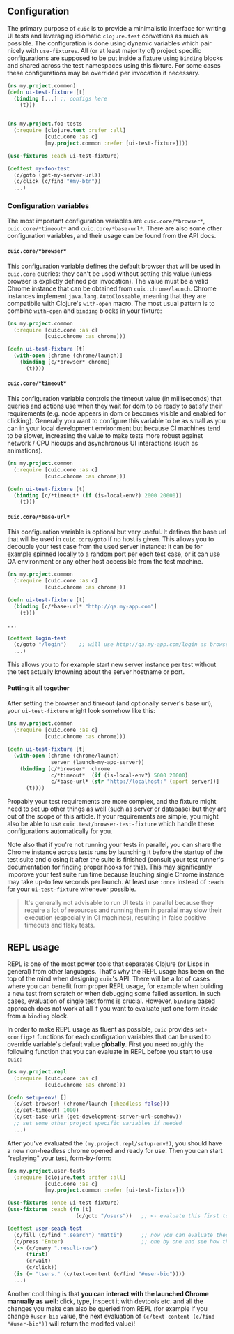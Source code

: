 ## Configuration

The primary purpose of `cuic` is to provide a minimalistic interface for 
writing UI tests and leveraging idiomatic `clojure.test` convetions as much
as possible. The configuration is done using dynamic variables which pair 
nicely with `use-fixtures`. All (or at least majority of) project specific 
configurations are supposed to be put inside a fixture using `binding` blocks 
and shared across the test namespaces using this fixture. For some cases
these configurations may be overrided per invocation if necessary.

```clojure 
(ns my.project.common)
(defn ui-test-fixture [t]
  (binding [...] ;; configs here
    (t)))


(ns my.project.foo-tests
  (:require [clojure.test :refer :all]
            [cuic.core :as c]
            [my.project.common :refer [ui-test-fixture]]))

(use-fixtures :each ui-test-fixture)

(deftest my-foo-test 
  (c/goto (get-my-server-url))
  (c/click (c/find "#my-btn"))
  ...)
```

### Configuration variables

The most important configuration variables are `cuic.core/*browser*`,
`cuic.core/*timeout*` and `cuic.core/*base-url*`. There are also some 
other configuration variables, and their usage can be found from 
the API docs.

#### `cuic.core/*browser*`

This configuration variable defines the default browser that will be used 
in `cuic.core` queries: they can't be used without setting this value (unless 
browser is explictly defined per invocation). The value must be a valid 
Chrome instance that can be obtained from `cuic.chrome/launch`. Chrome instances
implement `java.lang.AutoCloseable`, meaning that they are compatibile with
Clojure's `with-open` macro. The most usual pattern is to combine `with-open`
and `binding` blocks in your fixture:

```clojure 
(ns my.project.common
  (:require [cuic.core :as c]
            [cuic.chrome :as chrome]))

(defn ui-test-fixture [t]
  (with-open [chrome (chrome/launch)]
    (binding [c/*browser* chrome]
      (t))))
```

#### `cuic.core/*timeout*`

This configuration variable controls the timeout value (in milliseconds) 
that queries and actions use when they wait for dom to be ready to satisfy
their requirements (e.g. node appears in dom or becomes visible and enabled
for clicking). Generally you want to configure this variable to be as small
as you can in your local development environment but because CI machines 
tend to be slower, increasing the value to make tests more robust against 
network / CPU hiccups and asynchronous UI interactions (such as animations).

```clojure 
(ns my.project.common
  (:require [cuic.core :as c]
            [cuic.chrome :as chrome]))

(defn ui-test-fixture [t]
  (binding [c/*timeout* (if (is-local-env?) 2000 20000)]
    (t)))
```

#### `cuic.core/*base-url*`

This configuration variable is optional but very useful. It defines the
base url that will be used in `cuic.core/goto` if no host is given. This
allows you to decouple your test case from the used server instance: it can
be for example spinned locally to a random port per each test case, or it
can use QA environment or any other host accessible from the test machine.

```clojure 
(ns my.project.common
  (:require [cuic.core :as c]
            [cuic.chrome :as chrome]))

(defn ui-test-fixture [t]
  (binding [c/*base-url* "http://qa.my-app.com"]
    (t)))

...

(deftest login-test
  (c/goto "/login")    ;; will use http://qa.my-app.com/login as browser address
  ...)
```

This allows you to for example start new server instance per test 
without the test actually knowning about the server hostname or port.  

#### Putting it all together

After setting the browser and timeout (and optionally server's base url), 
your `ui-test-fixture` might look somehow like this:

```clojure 
(ns my.project.common
  (:require [cuic.core :as c]
            [cuic.chrome :as chrome]))

(defn ui-test-fixture [t]
  (with-open [chrome (chrome/launch)
              server (launch-my-app-server)]
    (binding [c/*browser*  chrome
              c/*timeout*  (if (is-local-env?) 5000 20000)
              c/*base-url* (str "http://localhost:" (:port server))]
      (t))))
```

Propably your test requirements are more complex, and the fixture might need
to set up other things as well (such as server or database) but they are out
of the scope of this article. If your requirements are simple, you might also
be able to use `cuic.test/browser-test-fixture` which handle these configurations
automatically for you. 

Note also that if you're not running your tests in parallel, you can share 
the Chrome instance across tests runs by launching it before the startup of
the test suite and closing it after the suite is finished (consult your test 
runner's documentation for finding proper hooks for this). This may significantly 
imporove your test suite run time because lauching single Chrome instance 
may take up-to few seconds per launch. At least use `:once` instead of
`:each` for your `ui-test-fixture` whenever possible.

> It's generally not advisable to run UI tests in parallel because they
> require a lot of resources and running them in parallal may slow their
> execution (especially in CI machines), resulting in false positive
> timeouts and flaky tests.

## REPL usage

REPL is one of the most power tools that separates Clojure (or Lisps in general)
from other languages. That's why the REPL usage has been on the top of the
mind when designing `cuic`'s API. There will be a lot of cases where you 
can benefit from proper REPL usage, for example when building a new test 
from scratch or when debugging some failed assertion. In such cases, evaluation
of single test forms is crucial. However, `binding` based approach does not 
work at all if you want to evaluate just one form *inside* from a `binding` 
block. 

In order to make REPL usage as fluent as possible, `cuic` provides `set-<config>!` 
functions for each configration variables that can be used to override 
variable's default value **globally**. First you need roughly the following 
function that you can evaluate in REPL before you start to use `cuic`:

```clojure 
(ns my.project.repl
  (:require [cuic.core :as c]
            [cuic.chrome :as chrome]))

(defn setup-env! []
  (c/set-browser! (chrome/launch {:headless false}))
  (c/set-timeout! 1000)
  (c/set-base-url! (get-development-server-url-somehow))
  ;; set some other project specific variables if needed
  ...)
```

After you've evaluated the `(my.project.repl/setup-env!)`, you should have a new 
non-headless chrome opened and ready for use. Then you can start "replaying" your 
test, form-by-form:

```clojure 
(ns my.project.user-tests
  (:require [clojure.test :refer :all]
            [cuic.core :as c]
            [my.project.common :refer [ui-test-fixture]))

(use-fixtures :once ui-test-fixture)
(use-fixtures :each (fn [t]
                      (c/goto "/users"))   ;; <- evaluate this first to go to the proper page

(deftest user-seach-test 
  (c/fill (c/find ".search") "matti")      ;; now you can evaluate these forms in your repl
  (c/press 'Enter)                         ;; one by one and see how they affect the browser
  (-> (c/query ".result-row")
      (first)
      (c/wait)
      (c/click))
  (is (= "tsers." (c/text-content (c/find "#user-bio"))))
  ...)
``` 

Another cool thing is that **you can interact with the launched Chrome manually 
as well**: click, type, inspect it with devtools etc. and all the changes you 
make can also be queried from REPL (for example if you change `#user-bio` value, 
the next evaluation of `(c/text-content (c/find "#user-bio"))` will return the 
modifed value)!
